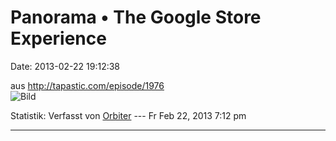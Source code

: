 Panorama • The Google Store Experience
======================================

Date: 2013-02-22 19:12:38

aus <http://tapastic.com/episode/1976>\
![Bild](http://static.tapastic.com/cartoons//d7/c7/bc/ee/dffa864524044e3b80703f400128a681.gif)

Statistik: Verfasst von
[Orbiter](http://forum.yacy-websuche.de/memberlist.php?mode=viewprofile&u=2)
--- Fr Feb 22, 2013 7:12 pm

------------------------------------------------------------------------
